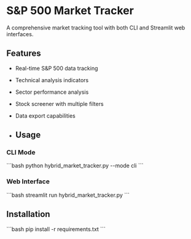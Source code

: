 # S&P 500 Market Tracker

A comprehensive market tracking tool with both CLI and Streamlit web interfaces.

## Features
- Real-time S&P 500 data tracking
- Technical analysis indicators
- Sector performance analysis
- Stock screener with multiple filters
- Data export capabilities

- ## Usage

### CLI Mode
\`\`\`bash
python hybrid_market_tracker.py --mode cli
\`\`\`

### Web Interface
\`\`\`bash
streamlit run hybrid_market_tracker.py
\`\`\`

## Installation
\`\`\`bash
pip install -r requirements.txt
\`\`\`
